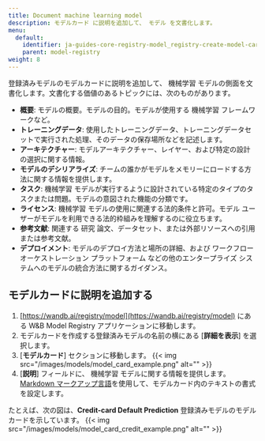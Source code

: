 ```yaml
---
title: Document machine learning model
description: モデルカード に説明を追加して、 モデル を文書化します。
menu:
  default:
    identifier: ja-guides-core-registry-model_registry-create-model-cards
    parent: model-registry
weight: 8
---
```


登録済みモデルのモデルカードに説明を追加して、 機械学習 モデルの側面を文書化します。文書化する価値のあるトピックには、次のものがあります。

* **概要**: モデルの概要。モデルの目的。モデルが使用する 機械学習 フレームワークなど。
* **トレーニングデータ**: 使用したトレーニングデータ、トレーニングデータセットで実行された処理、そのデータの保存場所などを記述します。
* **アーキテクチャー**: モデルアーキテクチャー、レイヤー、および特定の設計の選択に関する情報。
* **モデルのデシリアライズ**: チームの誰かがモデルをメモリーにロードする方法に関する情報を提供します。
* **タスク**: 機械学習 モデルが実行するように設計されている特定のタイプのタスクまたは問題。モデルの意図された機能の分類です。
* **ライセンス**: 機械学習 モデルの使用に関連する法的条件と許可。モデル ユーザーがモデルを利用できる法的枠組みを理解するのに役立ちます。
* **参考文献**: 関連する 研究 論文、データセット、または外部リソースへの引用または参考文献。
* **デプロイメント**: モデルのデプロイ方法と場所の詳細、および ワークフロー オーケストレーション プラットフォーム などの他のエンタープライズ システムへのモデルの統合方法に関するガイダンス。

## モデルカードに説明を追加する

1. [https://wandb.ai/registry/model](https://wandb.ai/registry/model) にある W&B Model Registry アプリケーションに移動します。
2. モデルカードを作成する登録済みモデルの名前の横にある [**詳細を表示**] を選択します。
2. [**モデルカード**] セクションに移動します。
{{< img src="/images/models/model_card_example.png" alt="" >}}
3. [**説明**] フィールドに、 機械学習 モデルに関する情報を提供します。[Markdown マークアップ言語](https://www.markdownguide.org/)を使用して、モデルカード内のテキストの書式を設定します。

たとえば、次の図は、**Credit-card Default Prediction** 登録済みモデルのモデルカードを示しています。
{{< img src="/images/models/model_card_credit_example.png" alt="" >}}
